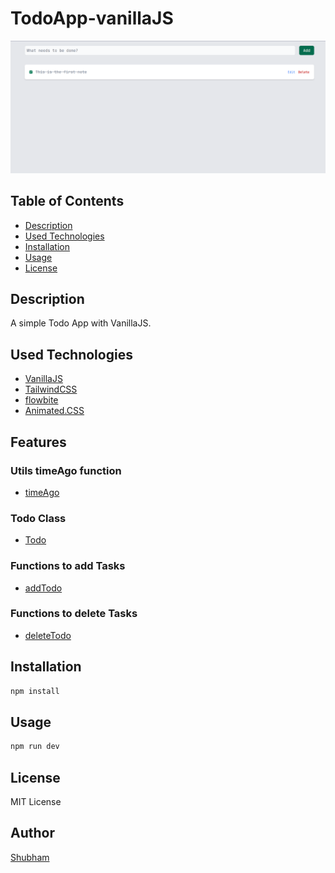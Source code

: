 # TodoApp-vanillaJS

![Screenshot](/public/Screenshot.png)

## Table of Contents

- [Description](#description)
- [Used Technologies](#used-technologies)
- [Installation](#installation)
- [Usage](#usage)
- [License](#license)

## Description

A simple Todo App with VanillaJS.

## Used Technologies

- [VanillaJS](https://vanillajs.com)
- [TailwindCSS](https://tailwindcss.com)
- [flowbite](https://flowbite.com)
- [Animated.CSS](https://animate.style/)

## Features

### Utils timeAgo function

- [timeAgo](./src/utils.js)

### Todo Class

- [Todo](./src/main.js)

### Functions to add Tasks

- [addTodo](./src/main.js)

### Functions to delete Tasks

- [deleteTodo](./src/main.js)

## Installation

```bash
npm install
```

## Usage

```bash
npm run dev
```

## License

MIT License

## Author

[Shubham](https://github.com/xshubhamg)
